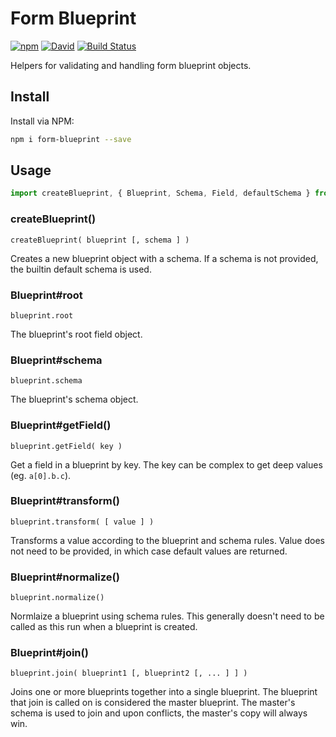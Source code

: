 # Form Blueprint

[![npm](https://img.shields.io/npm/v/form-blueprint.svg)](https://www.npmjs.com/package/form-blueprint) [![David](https://img.shields.io/david/tyler-johnson/form-blueprint.svg)](https://david-dm.org/tyler-johnson/form-blueprint) [![Build Status](https://travis-ci.org/tyler-johnson/form-blueprint.svg?branch=master)](https://travis-ci.org/tyler-johnson/form-blueprint)

Helpers for validating and handling form blueprint objects.

## Install

Install via NPM:

```sh
npm i form-blueprint --save
```

## Usage

```js
import createBlueprint, { Blueprint, Schema, Field, defaultSchema } from "form-blueprint";
```

### createBlueprint()

```text
createBlueprint( blueprint [, schema ] )
```

Creates a new blueprint object with a schema. If a schema is not provided, the builtin default schema is used.


### Blueprint#root

```text
blueprint.root
```

The blueprint's root field object.

### Blueprint#schema

```text
blueprint.schema
```

The blueprint's schema object.

### Blueprint#getField()

```text
blueprint.getField( key )
```

Get a field in a blueprint by key. The key can be complex to get deep values (eg. `a[0].b.c`).

### Blueprint#transform()

```text
blueprint.transform( [ value ] )
```

Transforms a value according to the blueprint and schema rules. Value does not need to be provided, in which case default values are returned.

### Blueprint#normalize()

```text
blueprint.normalize()
```

Normlaize a blueprint using schema rules. This generally doesn't need to be called as this run when a blueprint is created.

### Blueprint#join()

```text
blueprint.join( blueprint1 [, blueprint2 [, ... ] ] )
```

Joins one or more blueprints together into a single blueprint. The blueprint that join is called on is considered the master blueprint. The master's schema is used to join and upon conflicts, the master's copy will always win.
